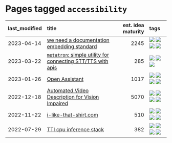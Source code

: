 # Pages tagged `accessibility`

|last_modified|title|est. idea maturity|tags
|:---|:---|---:|:---|
|2023-04-14|[we need a documentation embedding standard](../doc-embed-standard.md)|2245|[![](https://img.shields.io/badge/tag-accessibility-1743a)](../tags/accessibility.md) [![](https://img.shields.io/badge/tag-documentation-394ee4)](../tags/documentation.md) [![](https://img.shields.io/badge/tag-standard-cc5ed7)](../tags/standard.md) [![](https://img.shields.io/badge/tag-tooling-fda5ff)](../tags/tooling.md)|
|2023-03-22|[`metatron`: simple utility for connecting STT/TTS with apis](../metatron.md)|285|[![](https://img.shields.io/badge/tag-accessibility-1743a)](../tags/accessibility.md) [![](https://img.shields.io/badge/tag-tooling-fda5ff)](../tags/tooling.md) [![](https://img.shields.io/badge/tag-wip-fecb83)](../tags/wip.md)|
|2023-01-26|[Open Assistant](../open-assistant.md)|1017|[![](https://img.shields.io/badge/tag-accessibility-1743a)](../tags/accessibility.md) [![](https://img.shields.io/badge/tag-publicgood-997e5)](../tags/publicgood.md) [![](https://img.shields.io/badge/tag-stability-a4124b)](../tags/stability.md) [![](https://img.shields.io/badge/tag-wip-fecb83)](../tags/wip.md)|
|2022-12-18|[Automated Video Description for Vision Impaired](../automated-video-description.md)|5070|[![](https://img.shields.io/badge/tag-accessibility-1743a)](../tags/accessibility.md) [![](https://img.shields.io/badge/tag-dataset-3a20e)](../tags/dataset.md) [![](https://img.shields.io/badge/tag-foundation-c92725)](../tags/foundation.md) [![](https://img.shields.io/badge/tag-publicgood-997e5)](../tags/publicgood.md)|
|2022-11-22|[i-like-that-shirt.com](../ilikethatshirt.com.md)|510|[![](https://img.shields.io/badge/tag-accessibility-1743a)](../tags/accessibility.md) [![](https://img.shields.io/badge/tag-completed-4a3565)](../tags/completed.md) [![](https://img.shields.io/badge/tag-publicgood-997e5)](../tags/publicgood.md) [![](https://img.shields.io/badge/tag-tooling-fda5ff)](../tags/tooling.md)|
|2022-07-29|[TTI cpu inference stack](../TTI-cpu-inference-stack.md)|382|[![](https://img.shields.io/badge/tag-accessibility-1743a)](../tags/accessibility.md) [![](https://img.shields.io/badge/tag-stability-a4124b)](../tags/stability.md) [![](https://img.shields.io/badge/tag-tooling-fda5ff)](../tags/tooling.md) [![](https://img.shields.io/badge/tag-wip-fecb83)](../tags/wip.md)|